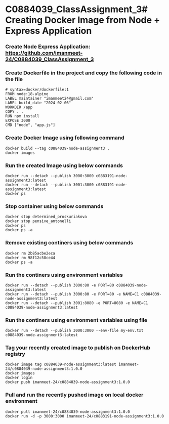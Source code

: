 # C0884039_ClassAssignment_3# Creating Docker Image from Node + Express Application

### Create Node Express Application: https://github.com/imanmeet-24/C0884039_ClassAssignment_3

### Create Dockerfile in the project and copy the following code in the file

```
# syntax=docker/dockerfile:1
FROM node:18-alpine
LABEL maintainer "imanmeet24@gmail.com"
LABEL build_date "2024-02-06"
WORKDIR /app
COPY . .
RUN npm install
EXPOSE 3000
CMD ["node", "app.js"]
```

### Create Docker Image using following command

```
docker build --tag c0884039-node-assignment3 .
docker images
```

### Run the created Image using below commands

```
docker run --detach --publish 3000:3000 c0883191-node-assignment3:latest
docker run --detach --publish 3001:3000 c0883191-node-assignment3:latest
docker ps
```

### Stop container using below commands

```
docker stop determined_proskuriakova
docker stop pensive_antonelli
docker ps
docker ps -a
```

### Remove existing continers using below commands

```
docker rm 2b85acbe2eca
docker rm 98f12c58ce44
docker ps -a
```

### Run the continers using environment variables

```
docker run --detach --publish 3000:80 -e PORT=80 c0884039-node-assignment3:latest
docker run --detach --publish 3000:80 -e PORT=80 -e NAME=C1 c0884039-node-assignment3:latest
docker run --detach --publish 3001:8080 -e PORT=8080 -e NAME=C1 c0884039-node-assignment3:latest
```

### Run the continers using environment variables using file

```
docker run --detach --publish 3000:3000 --env-file my-env.txt c0884039-node-assignment3:latest
```

### Tag your recently created image to publish on DockerHub registry

```
docker image tag c0884039-node-assignment3:latest imanmeet-24/c0884039-node-assignment3:1.0.0
docker images
docker login
docker push imanmeet-24/c0884039-node-assignment3:1.0.0
```
### Pull and run the recently pushed image on local docker environment
```
docker pull imanmeet-24/c0884039-node-assignment3:1.0.0
docker run -d -p 3000:3000 imanmeet-24/c0883191-node-assignment3:1.0.0
```